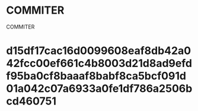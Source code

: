 # COMMITER
COMMITER






# d15df17cac16d0099608eaf8db42a042fcc00ef661c4b8003d21d8ad9efdf95ba0cf8baaaf8babf8ca5bcf091d01a042c07a6933a0fe1df786a2506bcd460751
